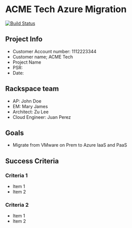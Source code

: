 # ACME Tech Azure Migration

[![Build Status](https://dev.azure.com/fabiansalamanca/Test-repos/_apis/build/status/fabiansald.1112223344-azure-repotemp?branchName=master)](https://dev.azure.com/fabiansalamanca/Test-repos/_build/latest?definitionId=3&branchName=master)

## Project Info
* Customer Account number: 1112223344
* Customer name; ACME Tech
* Project Name
* PSR:
* Date:

## Rackspace team
* AP: John Doe
* EM: Mary James
* Architect: Zu Lee
* Cloud Engineer: Juan Perez

## Goals
* Migrate from VMware on Prem to Azure IaaS and PaaS

## Success Criteria

### Criteria 1
* Item 1
* Item 2

### Criteria 2 
* Item 1
* Item 2

